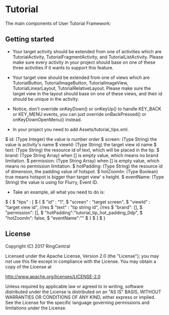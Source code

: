 # Tutorial

The main components of User Tutorial Framework:

## Getting started

* Your target activity should be extended from one of activities which are TutorialActivity, TutorialFragmentActivity, and TutorialListActivity. Please make sure every activity in your project should base on one of these three activities if it wants to support this feature. 

* Your target view should be extended from one of views which are TutorialButton, TutorialImageButton, TutorialImageView, TutorialLinearLayout, TutorialRelativeLayout. Please make sure the target view in the layout should base on one of these views, and their id should be unique in the activity.

* Notice, don't override onKeyDown() or onKeyUp() to handle KEY_BACK or KEY_MENU events, you can just override onBackPressed() or onKeyDownOpenMenu() instead.

* In your project you need to add Assets/tutorial_tips.xml. 

 $ id:                         (Type Integer) the value is number order
 $ screen:                 (Type String) the value is activity's name
 $ viewId:                  (Type String) the target view id name
 $ text:                      (Type String) the resource id of text, which will be placed in the tip.
 $ brand:                   (Type String Array) when [] is empty value, which means no brand limitation.
 $ permission:           (Type String Array) when [] is empty value, which means no permission limitation.
 $ hotPadding:          (Type String) the resource id of dimension, the padding value of hotspot.
 $ hotZoomIn:           (Type Boolean) true means hotspot is bigger than target view' s height.
 $ eventName:          (Type String) the value is using for Flurry, Event ID.

* Take an example, all what you need to do is:

 $ {
 $ "tips" : [
 $ {
 $ "id" : "1",
 $ "screen" : "target screen",
 $ "viewId" : "target view id", //res
 $ "text" : "tip string id", //res
 $ "brand": [],
 $ "permission": [],
 $ "hotPadding":"tutorial_tip_hot_padding_0dp",
 $ "hotZoomIn": false,
 $ "eventName":""
 $ }
 $ ]
 $ }


## License <a name="license"></a>

Copyright (C) 2017 RingCentral

Licensed under the Apache License, Version 2.0 (the "License");
you may not use this file except in compliance with the License.
You may obtain a copy of the License at

http://www.apache.org/licenses/LICENSE-2.0

Unless required by applicable law or agreed to in writing, software
distributed under the License is distributed on an "AS IS" BASIS,
WITHOUT WARRANTIES OR CONDITIONS OF ANY KIND, either express or implied.
See the License for the specific language governing permissions and
limitations under the License.
